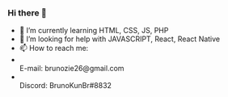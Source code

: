 ### Hi there 👋


- 🌱 I’m currently learning HTML, CSS, JS, PHP
- 🤔 I’m looking for help with JAVASCRIPT, React, React Native
- 📫 How to reach me:
- <br/>
  E-mail: brunozie26@gmail.com
- <br/>
  Discord: BrunoKunBr#8832
